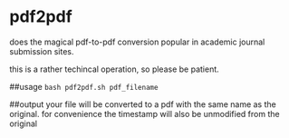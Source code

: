 # pdf2pdf
does the magical pdf-to-pdf conversion popular in academic journal submission sites.

this is a rather techincal operation, so please be patient.

##usage
`bash pdf2pdf.sh pdf_filename`

##output
your file will be converted to a pdf with the same name as the original. for convenience the timestamp will also be unmodified from the original


